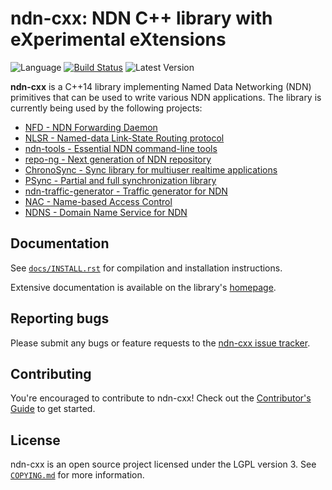 # ndn-cxx: NDN C++ library with eXperimental eXtensions

![Language](https://img.shields.io/badge/C%2B%2B-14-blue.svg)
[![Build Status](https://travis-ci.org/named-data/ndn-cxx.svg?branch=master)](https://travis-ci.org/named-data/ndn-cxx)
![Latest Version](https://img.shields.io/github/tag/named-data/ndn-cxx.svg?color=darkkhaki&label=latest%20version)

**ndn-cxx** is a C++14 library implementing Named Data Networking (NDN) primitives
that can be used to write various NDN applications. The library is currently being
used by the following projects:

* [NFD - NDN Forwarding Daemon](https://github.com/named-data/NFD)
* [NLSR - Named-data Link-State Routing protocol](https://github.com/named-data/NLSR)
* [ndn-tools - Essential NDN command-line tools](https://github.com/named-data/ndn-tools)
* [repo-ng - Next generation of NDN repository](https://github.com/named-data/repo-ng)
* [ChronoSync - Sync library for multiuser realtime applications](https://github.com/named-data/ChronoSync)
* [PSync - Partial and full synchronization library](https://github.com/named-data/PSync)
* [ndn-traffic-generator - Traffic generator for NDN](https://github.com/named-data/ndn-traffic-generator)
* [NAC - Name-based Access Control](https://github.com/named-data/name-based-access-control)
* [NDNS - Domain Name Service for NDN](https://github.com/named-data/ndns)

## Documentation

See [`docs/INSTALL.rst`](docs/INSTALL.rst) for compilation and installation instructions.

Extensive documentation is available on the library's [homepage](https://named-data.net/doc/ndn-cxx/).

## Reporting bugs

Please submit any bugs or feature requests to the
[ndn-cxx issue tracker](https://redmine.named-data.net/projects/ndn-cxx/issues).

## Contributing

You're encouraged to contribute to ndn-cxx! Check out the
[Contributor's Guide](https://github.com/named-data/NFD/blob/master/CONTRIBUTING.md) to get started.

## License

ndn-cxx is an open source project licensed under the LGPL version 3.
See [`COPYING.md`](COPYING.md) for more information.

